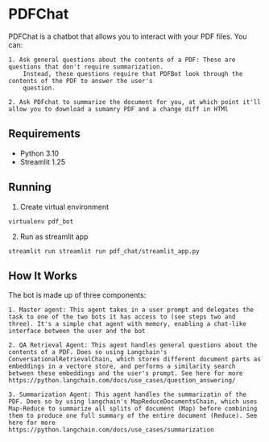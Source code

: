 # PDFChat
PDFChat is a chatbot that allows you to interact with your PDF files. You can:

    1. Ask general questions about the contents of a PDF: These are questions that don't require summarization.
        Instead, these questions require that PDFBot look through the contents of the PDF to answer the user's
        question.

    2. Ask PDFchat to summarize the document for you, at which point it'll allow you to download a sumamry PDF and a change diff in HTMl

## Requirements
* Python 3.10
* Streamlit 1.25

## Running
1. Create virtual environment
```
virtualenv pdf_bot
```

2. Run as streamlit app
```
streamlit run streamlit run pdf_chat/streamlit_app.py
```

## How It Works
The bot is made up of three components:
    
    1. Master agent: This agent takes in a user prompt and delegates the task to one of the two bots it has access to (see steps two and three). It's a simple chat agent with memory, enabling a chat-like interface between the user and the bot
    
    2. QA Retrieval Agent: This agent handles general questions about the contents of a PDF. Does so using Langchain's ConversationalRetrievalChain, which stores different document parts as embeddings in a vectore store, and performs a similarity search between these embeddings and the user's prompt. See here for more https://python.langchain.com/docs/use_cases/question_answering/

    3. Summarization Agent: This agent handles the summarizatin of the PDF. Does so by using langchain's MapReduceDocumentsChain, which uses Map-Reduce to summarize all splits of document (Map) before combining them to produce one full summary of the entire document (Reduce). See here for more https://python.langchain.com/docs/use_cases/summarization